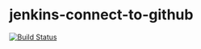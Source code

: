 # jenkins-connect-to-github
[![Build Status](http://ec2-3-126-91-6.eu-central-1.compute.amazonaws.com/buildStatus/icon?job=challenge-connect-jenkins-to-github)](http://ec2-3-126-91-6.eu-central-1.compute.amazonaws.com/job/challenge-connect-jenkins-to-github/)
